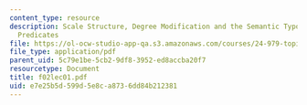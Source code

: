 ```yaml
---
content_type: resource
description: Scale Structure, Degree Modification and the Semantic Typology of Gradable
  Predicates
file: https://ol-ocw-studio-app-qa.s3.amazonaws.com/courses/24-979-topics-in-semantics-fall-2002/e7e25b5d599d5e8ca8736dd84b212381_f02lec01.pdf
file_type: application/pdf
parent_uid: 5c79e1be-5cb2-9df8-3952-ed8accba20f7
resourcetype: Document
title: f02lec01.pdf
uid: e7e25b5d-599d-5e8c-a873-6dd84b212381
---
```

